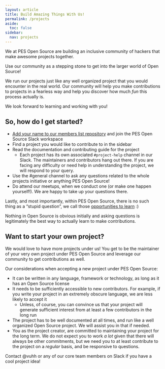 ```yaml
---
layout: article
title: Build Amazing Things With Us!
permalink: /projects
aside:
  toc: false
sidebar:
  nav: projects
---
```


We at PES Open Source are building an inclusive community of hackers that make awesome projects together.

Use our community as a stepping stone to get into the larger world of Open Source!

We run our projects just like any well organized project that you would encounter in the real world. Our community will help you make contributions to projects in a fearless way and help you discover how much *fun* this process actually is.

We look forward to learning and working with you!

## So, how do I get started?

- [Add your name to our members list repository](https://pesos.github.io/get-started/join) and join the PES Open Source Slack workspace
- Find a project you would like to contribute to in the sidebar
- Read the documentation and contributing guide for the project
    - Each project has its own associated `#project-help` channel in our Slack. The maintainers and contributors hang out there. If you are facing any difficulty or need help in understanding the project, we will respond to your query.
- Use the #general channel to ask any questions related to the whole projects initiative or anything PES Open Source!
- Do attend our meetups, when we conduct one (or make one happen yourself!). We are happy to take up your questions there.

Lastly, and most importantly, within PES Open Source, there is no such thing as a “stupid question”, we call those [opportunities to learn](https://xkcd.com/1053/) :)

Nothing in Open Source is obvious initially and asking questions is legitimately the best way to actually learn to make contributions.

## Want to start your own project?

We would love to have more projects under us! You get to be the maintainer of your very own project under PES Open Source and leverage our community to get contributions as well.

Our considerations when accepting a new project under PES Open Source:

- It can be written in any language, framework or technology, as long as it has an Open Source license
- It needs to be sufficiently accessible to new contributors. For example, if you write your project in an extremely obscure language, we are less likely to accept it
    - Unless, of course, you can convince us that your project will generate sufficient interest from at least a few contributors in the long run
- The project has to be well documented at all times, and run like a well organized Open Source project. We will assist you in that if needed.
- You as the project creator, are committed to maintaining your project for the long term. We do not expect you to work *a lot* given that there will always be other commitments, but we need you to at least contribute to the project on a *regular* basis, and be responsive to questions.

Contact @vuhh or any of our core team members on Slack if you have a cool project idea!
